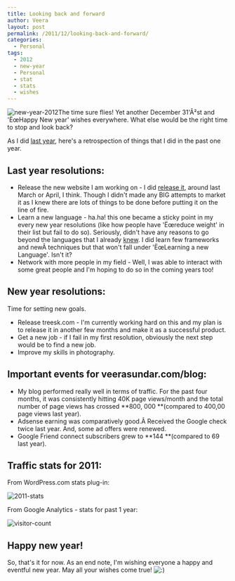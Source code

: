 ```yaml
---
title: Looking back and forward
author: Veera
layout: post
permalink: /2011/12/looking-back-and-forward/
categories:
  - Personal
tags:
  - 2012
  - new-year
  - Personal
  - stat
  - stats
  - wishes
---
```


![][1]The time sure flies! Yet another December 31'Â²st and 'ËœHappy New year' wishes everywhere. What else would be the right time to stop and look back?

 [1]: http://veerasundar.com/img/2011/12/new-year-2012.png "new-year-2012"

As I did [last year][2], here's a retrospection of things that I did in the past one year.

 [2]: http://veerasundar.com/blog/2010/12/so-long-2010-welcome-2011/ "Last year retrospection"

## Last year resolutions:

*   Release the new website I am working on - I did [release it][3], around last March or April, I think. Though I didn't made any BIG attempts to market it as I knew there are lots of things to be done before putting it on the line of fire.
*   Learn a new language - ha.ha! this one became a sticky point in my every new year resolutions (like how people have 'Ëœreduce weight' in their list but fail to do so). Seriously, didn't have any reasons to go beyond the languages that I already [knew][4]. I did learn few frameworks and newÂ techniques but that won't fall under 'ËœLearning a new Language'. Isn't it?
*   Network with more people in my field - Well, I was able to interact with some great people and I'm hoping to do so in the coming years too!

 [3]: http://www.timethetask.com
 [4]: http://veerasundar.com/resume/ "resume"

## New year resolutions:

Time for setting new goals.

*   Release treesk.com - I'm currently working hard on this and my plan is to release it in another few months and make it as a successful product.
*   Get a new job - if I fail in my first resolution, obviously the next step would be to find a new job.
*   Improve my skills in photography.

## Important events for veerasundar.com/blog:

*   My blog performed really well in terms of traffic. For the past four months, it was consistently hitting 40K page views/month and the total number of page views has crossed **800, 000 **(compared to 400,00 page views last year).
*   Adsense earning was comparatively good.Â Received the Google check twice last year. And, some ad offers were renewed.
*   Google Friend connect subscribers grew to **144 **(compared to 69 last year).

## Traffic stats for 2011:

From WordPress.com stats plug-in:

![][5]

 [5]: http://veerasundar.com/img/2011/12/2011-stats.png "2011-stats"

From Google Analytics - stats for past 1 year:

![][6]

 [6]: http://veerasundar.com/img/2011/12/visitor-count.png "visitor-count"

## Happy new year!

So, that's it for now. As an end note, I'm wishing everyone a happy and eventful new year. May all your wishes come true! ![:)][7] 

 [7]: http://veerasundar.com/blog/wp-includes/images/smilies/icon_smile.gif